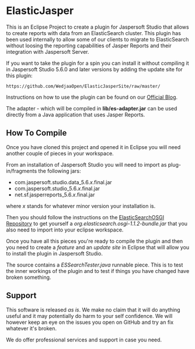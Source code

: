 ElasticJasper
=============

This is an Eclipse Project to create a plugin for Jaspersoft Studio that allows to create 
reports with data from an ElasticSearch cluster. This plugin has been used internally to 
allow some of our clients to migrate to ElasticSearch without loosing the reporting
capabilities of Jasper Reports and their integration with Jaspersoft Server.

If you want to take the plugin for a spin you can install it without compiling it in 
Jaspersoft Studio 5.6.0 and later versions by adding the update site for this plugin:

    https://github.com/WedjaaOpen/ElasticJasperSite/raw/master/

Instructions on how to use the plugin can be found on our [Official Blog](http://blog.wedjaa.net/ "Wedjaa - The Blog").

The adapter - which will be compiled in **lib/es-adapter.jar** can be used directly
from a Java application that uses Jasper Reports.

How To Compile
--------------

Once you have cloned this project and opened it in Eclipse you will need another couple
of pieces in your workspace.

From an installation of Jaspersoft Studio you will need to import as plug-in/fragments
the following jars:

  - com.jaspersoft.studio.data_5.6.*x*.final.jar
  - com.jaspersoft.studio_5.6.*x*.final.jar
  - net.sf.jasperreports_5.6.*x*.final.jar

where *x* stands for whatever minor version your installation is.

Then you should follow the instructions on the 
[ElasticSearchOSGI Repository](https://github.com/WedjaaOpen/ElasticSearchOSGI "ElasticSearchOSGI Repository") to get 
yourself a *org.elasticsearch.osgi-1.1.2-bundle.jar* that you also need to import into
your eclipse workspace.

Once you have all this pieces you're ready to compile the plugin and then you need
to create a *feature* and an *update site* in Eclipse that will allow you to install
the plugin in Jaspersoft Studio.

The source contains a _ESSearchTester.java_ runnable piece. This is to test the
inner workings of the plugin and to test if things you have changed have broken
something.

Support
-------

This software is released *as is*. We make no claim that it will do anything useful and
it may potentially do harm to your self confidence. We will however keep an eye on the
issues you open on GitHub and try an fix whatever it's broken.

We do offer professional services and support in case you need.
